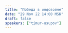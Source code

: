 ```yaml
---
title: "Победа в инфовойне"
date: "29 Nov 22 14:00 MSK"
draft: false
speakers: ["timur-usupov"]
---
```


